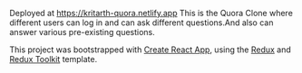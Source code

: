 Deployed at https://kritarth-quora.netlify.app
This is the Quora Clone where different users can log in and can ask different questions.And also can answer various pre-existing questions.



This project was bootstrapped with [Create React App](https://github.com/facebook/create-react-app), using the [Redux](https://redux.js.org/) and [Redux Toolkit](https://redux-toolkit.js.org/) template.

